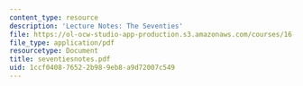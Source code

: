```yaml
---
content_type: resource
description: 'Lecture Notes: The Seventies'
file: https://ol-ocw-studio-app-production.s3.amazonaws.com/courses/16-891j-space-policy-seminar-spring-2003/1ccf040876522b989eb8a9d72007c549_seventiesnotes.pdf
file_type: application/pdf
resourcetype: Document
title: seventiesnotes.pdf
uid: 1ccf0408-7652-2b98-9eb8-a9d72007c549
---
```

